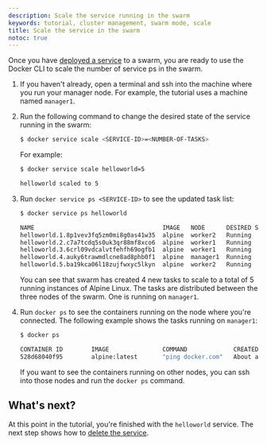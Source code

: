 ```yaml
---
description: Scale the service running in the swarm
keywords: tutorial, cluster management, swarm mode, scale
title: Scale the service in the swarm
notoc: true
---
```


Once you have [deployed a service](deploy-service.md) to a swarm, you are ready
to use the Docker CLI to scale the number of service ps in
the swarm.

1.  If you haven't already, open a terminal and ssh into the machine where you
    run your manager node. For example, the tutorial uses a machine named
    `manager1`.

2.  Run the following command to change the desired state of the
    service running in the swarm:

    ```bash
    $ docker service scale <SERVICE-ID>=<NUMBER-OF-TASKS>
    ```

    For example:

    ```bash
    $ docker service scale helloworld=5

    helloworld scaled to 5
    ```

3.  Run `docker service ps <SERVICE-ID>` to see the updated task list:

    ```bash
    $ docker service ps helloworld

    NAME                                    IMAGE   NODE      DESIRED STATE  CURRENT STATE
    helloworld.1.8p1vev3fq5zm0mi8g0as41w35  alpine  worker2   Running        Running 7 minutes
    helloworld.2.c7a7tcdq5s0uk3qr88mf8xco6  alpine  worker1   Running        Running 24 seconds
    helloworld.3.6crl09vdcalvtfehfh69ogfb1  alpine  worker1   Running        Running 24 seconds
    helloworld.4.auky6trawmdlcne8ad8phb0f1  alpine  manager1  Running        Running 24 seconds
    helloworld.5.ba19kca06l18zujfwxyc5lkyn  alpine  worker2   Running        Running 24 seconds
    ```

    You can see that swarm has created 4 new tasks to scale to a total of 5
    running instances of Alpine Linux. The tasks are distributed between the
    three nodes of the swarm. One is running on `manager1`.

4.  Run `docker ps` to see the containers running on the node where you're
    connected. The following example shows the tasks running on `manager1`:

    ```bash
    $ docker ps

    CONTAINER ID        IMAGE               COMMAND             CREATED             STATUS              PORTS               NAMES
    528d68040f95        alpine:latest       "ping docker.com"   About a minute ago   Up About a minute                       helloworld.4.auky6trawmdlcne8ad8phb0f1
    ```

    If you want to see the containers running on other nodes, you can ssh into
    those nodes and run the `docker ps` command.

## What's next?

At this point in the tutorial, you're finished with the `helloworld` service.
The next step shows how to [delete the service](delete-service.md).
